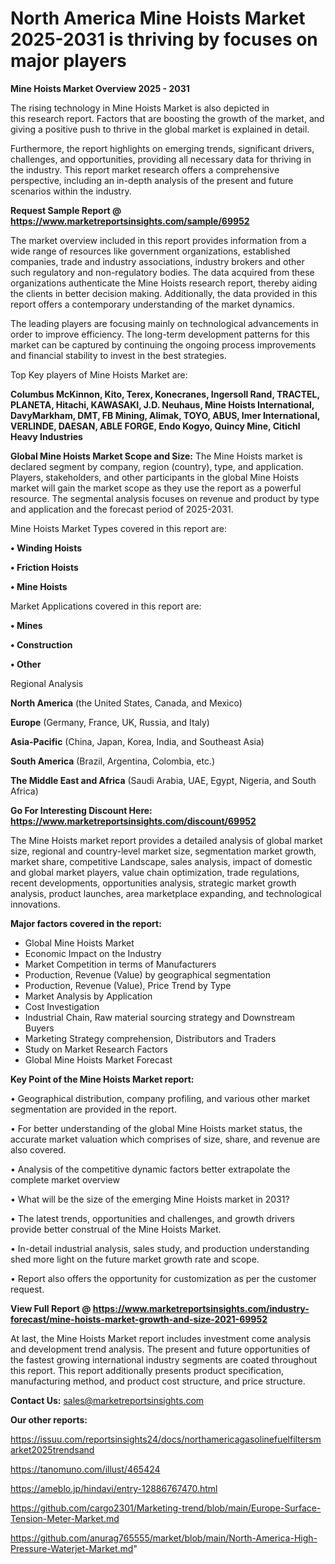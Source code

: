# North America Mine Hoists Market 2025-2031 is thriving by focuses on major players

<Strong> Mine Hoists Market Overview 2025 - 2031</strong>

The rising technology in Mine Hoists Market is also depicted in this research report. Factors that are boosting the growth of the market, and giving a positive push to thrive in the global market is explained in detail.

Furthermore, the report highlights on emerging trends, significant drivers, challenges, and opportunities, providing all necessary data for thriving in the industry. This report market research offers a comprehensive perspective, including an in-depth analysis of the present and future scenarios within the industry.

<strong>Request Sample Report @ <a href=https://www.marketreportsinsights.com/sample/69952>https://www.marketreportsinsights.com/sample/69952</a></strong>

The market overview included in this report provides information from a wide range of resources like government organizations, established companies, trade and industry associations, industry brokers and other such regulatory and non-regulatory bodies. The data acquired from these organizations authenticate the Mine Hoists research report, thereby aiding the clients in better decision making. Additionally, the data provided in this report offers a contemporary understanding of the market dynamics.

The leading players are focusing mainly on technological advancements in order to improve efficiency. The long-term development patterns for this market can be captured by continuing the ongoing process improvements and financial stability to invest in the best strategies.

Top Key players of Mine Hoists Market are:

<strong>Columbus McKinnon, Kito, Terex, Konecranes, Ingersoll Rand, TRACTEL, PLANETA, Hitachi, KAWASAKI, J.D. Neuhaus, Mine Hoists International, DavyMarkham, DMT, FB Mining, Alimak, TOYO, ABUS, Imer International, VERLINDE, DAESAN, ABLE FORGE, Endo Kogyo, Quincy Mine, Citichl Heavy Industries</strong>

<strong><b>Global Mine Hoists Market Scope and Size:</b></strong>
The Mine Hoists market is declared segment by company, region (country), type, and application. Players, stakeholders, and other participants in the global Mine Hoists market will gain the market scope as they use the report as a powerful resource. The segmental analysis focuses on revenue and product by type and application and the forecast period of 2025-2031.

Mine Hoists Market Types covered in this report are:

<strong>• Winding Hoists

• Friction Hoists

• Mine Hoists</strong>

Market Applications covered in this report are:

<strong>• Mines

• Construction

• Other</strong> 

Regional Analysis

<strong>North America</strong> (the United States, Canada, and Mexico)

<strong>Europe</strong> (Germany, France, UK, Russia, and Italy)

<strong>Asia-Pacific</strong> (China, Japan, Korea, India, and Southeast Asia)

<strong>South America</strong> (Brazil, Argentina, Colombia, etc.)

<strong>The Middle East and Africa</strong> (Saudi Arabia, UAE, Egypt, Nigeria, and South Africa)

<strong>Go For Interesting Discount Here: <a href=https://www.marketreportsinsights.com/discount/69952>https://www.marketreportsinsights.com/discount/69952</a></strong>

The Mine Hoists market report provides a detailed analysis of global market size, regional and country-level market size, segmentation market growth, market share, competitive Landscape, sales analysis, impact of domestic and global market players, value chain optimization, trade regulations, recent developments, opportunities analysis, strategic market growth analysis, product launches, area marketplace expanding, and technological innovations.

<strong><b>Major factors covered in the report:</b></strong>
<ul>
  <li>Global Mine Hoists Market </li>
  <li>Economic Impact on the Industry</li>
  <li>Market Competition in terms of Manufacturers</li>
  <li>Production, Revenue (Value) by geographical segmentation</li>
  <li>Production, Revenue (Value), Price Trend by Type</li>
  <li>Market Analysis by Application</li>
  <li>Cost Investigation</li>
  <li>Industrial Chain, Raw material sourcing strategy and Downstream Buyers</li>
  <li>Marketing Strategy comprehension, Distributors and Traders</li>
  <li>Study on Market Research Factors</li>
  <li>Global Mine Hoists Market Forecast</li>
</ul>

<strong><b>Key Point of the Mine Hoists Market report:</b></strong>

• Geographical distribution, company profiling, and various other market segmentation are provided in the report.

• For better understanding of the global Mine Hoists market status, the accurate market valuation which comprises of size, share, and revenue are also covered.

• Analysis of the competitive dynamic factors better extrapolate the complete market overview

• What will be the size of the emerging Mine Hoists market in 2031?

• The latest trends, opportunities and challenges, and growth drivers provide better construal of the Mine Hoists Market.

• In-detail industrial analysis, sales study, and production understanding shed more light on the future market growth rate and scope.

• Report also offers the opportunity for customization as per the customer request.

<strong><b>View Full Report @ <a href=https://www.marketreportsinsights.com/industry-forecast/mine-hoists-market-growth-and-size-2021-69952>https://www.marketreportsinsights.com/industry-forecast/mine-hoists-market-growth-and-size-2021-69952</a></b></strong>


At last, the Mine Hoists Market report includes investment come analysis and development trend analysis. The present and future opportunities of the fastest growing international industry segments are coated throughout this report. This report additionally presents product specification, manufacturing method, and product cost structure, and price structure.

<strong>Contact Us:</strong>
sales@marketreportsinsights.com

<strong>Our other reports:</strong>

<a href=https://issuu.com/reportsinsights24/docs/northamericagasolinefuelfiltersmarket2025trendsand>https://issuu.com/reportsinsights24/docs/northamericagasolinefuelfiltersmarket2025trendsand</a>

<a href=https://tanomuno.com/illust/465424>https://tanomuno.com/illust/465424</a>

<a href=https://ameblo.jp/hindavi/entry-12886767470.html>https://ameblo.jp/hindavi/entry-12886767470.html</a>

<a href=https://github.com/cargo2301/Marketing-trend/blob/main/Europe-Surface-Tension-Meter-Market.md>https://github.com/cargo2301/Marketing-trend/blob/main/Europe-Surface-Tension-Meter-Market.md</a>

<a href=https://github.com/anurag765555/market/blob/main/North-America-High-Pressure-Waterjet-Market.md>https://github.com/anurag765555/market/blob/main/North-America-High-Pressure-Waterjet-Market.md</a>"
